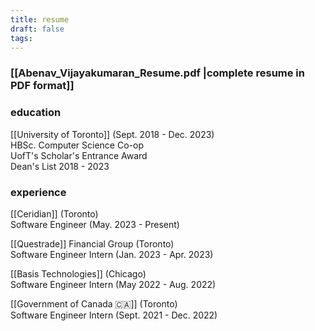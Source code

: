 ```yaml
---
title: resume
draft: false
tags:
---
```




### [[Abenav_Vijayakumaran_Resume.pdf |complete resume in PDF format]] 
### education

[[University of Toronto]]   (Sept. 2018 - Dec. 2023)  
HBSc. Computer Science Co-op  
UofT's Scholar's Entrance Award  
Dean's List 2018 - 2023

  

### experience

[[Ceridian]] (Toronto)  
Software Engineer (May. 2023 - Present)  
  
[[Questrade]] Financial Group (Toronto)  
Software Engineer Intern (Jan. 2023 - Apr. 2023)  
  
[[Basis Technologies]] (Chicago)  
Software Engineer Intern (May 2022 - Aug. 2022)  
  
[[Government of Canada 🇨🇦]] (Toronto)  
Software Engineer Intern (Sept. 2021 - Dec. 2022)


